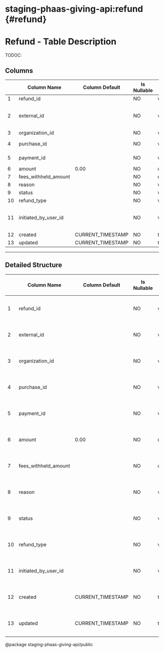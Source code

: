 # staging-phaas-giving-api:refund {#refund}

# Refund - Table Description

TODOC:

## Columns

| | Column Name | Column Default | Is Nullable | Data Type | Notes |
| ---- | ---- | ---- | ---- | ---- | ---- |
| 1 | refund_id | | NO | varchar | Primary key |
| 2 | external_id |  | NO | varchar | looks like Stripe refund id, or an 8 digit number, mostly empty. |
| 3 | organization_id |  | NO | varchar |  |
| 4 | purchase_id |  | NO | varchar | Foreign key to Purchase table |
| 5 | payment_id |  | NO | varchar | Foreign key to Payment table |
| 6 | amount | 0.00 | NO | decimal |  |
| 7 | fees_withheld_amount | | NO | decimal |  |
| 8 | reason |  | NO | varchar |  |
| 9 | status |  | NO | varchar |  |
| 10 | refund_type |  | NO | varchar |  |
| 11 | initiated_by_user_id |  | NO | varchar | service that initiated the refund, one of: genclient:Giving |
| 12 | created | CURRENT_TIMESTAMP | NO | timestamp |  |
| 13 | updated | CURRENT_TIMESTAMP | NO | timestamp |  |
----
## Detailed Structure
| | Column Name | Column Default | Is Nullable | Data Type | Collation Name | Column Type | Column Key | Extra | Privileges | Column Comment | Generation Expression | Character Maximum Length | Character Octet Length | Character Set Name | Numeric Precision | Numeric Scale | Datetime Precision | Table Catalog | Table Schema | Table Name |
| ---- | ---- | ---- | ---- | ---- | ---- | ---- | ---- | ---- | ---- | ---- | ---- | ---- | ---- | ---- | ---- | ---- | ---- | ---- | ---- | ---- |
| 1 | refund_id | | NO | varchar | latin1_swedish_ci | varchar(50) | PRI |  | select |  |  | 50 | 50 | latin1 | | | | def | staging-phaas-giving-api | refund |
| 2 | external_id |  | NO | varchar | latin1_swedish_ci | varchar(50) |  |  | select |  |  | 50 | 50 | latin1 | | | | def | staging-phaas-giving-api | refund |
| 3 | organization_id |  | NO | varchar | latin1_swedish_ci | varchar(50) | PRI |  | select |  |  | 50 | 50 | latin1 | | | | def | staging-phaas-giving-api | refund |
| 4 | purchase_id |  | NO | varchar | latin1_swedish_ci | varchar(50) | PRI |  | select |  |  | 50 | 50 | latin1 | | | | def | staging-phaas-giving-api | refund |
| 5 | payment_id |  | NO | varchar | latin1_swedish_ci | varchar(50) | PRI |  | select |  |  | 50 | 50 | latin1 | | | | def | staging-phaas-giving-api | refund |
| 6 | amount | 0.00 | NO | decimal | | decimal(10,2) |  |  | select |  |  | | | | 10 | 2 | | def | staging-phaas-giving-api | refund |
| 7 | fees_withheld_amount | | NO | decimal | | decimal(10,2) |  |  | select |  |  | | | | 10 | 2 | | def | staging-phaas-giving-api | refund |
| 8 | reason |  | NO | varchar | latin1_swedish_ci | varchar(255) |  |  | select |  |  | 255 | 255 | latin1 | | | | def | staging-phaas-giving-api | refund |
| 9 | status |  | NO | varchar | latin1_swedish_ci | varchar(20) | MUL |  | select |  |  | 20 | 20 | latin1 | | | | def | staging-phaas-giving-api | refund |
| 10 | refund_type |  | NO | varchar | latin1_swedish_ci | varchar(20) |  |  | select |  |  | 20 | 20 | latin1 | | | | def | staging-phaas-giving-api | refund |
| 11 | initiated_by_user_id |  | NO | varchar | latin1_swedish_ci | varchar(50) |  |  | select |  |  | 50 | 50 | latin1 | | | | def | staging-phaas-giving-api | refund |
| 12 | created | CURRENT_TIMESTAMP | NO | timestamp | | timestamp |  |  | select |  |  | | | | | | 0 | def | staging-phaas-giving-api | refund |
| 13 | updated | CURRENT_TIMESTAMP | NO | timestamp | | timestamp |  |  | select |  |  | | | | | | 0 | def | staging-phaas-giving-api | refund |


@package staging-phaas-giving-api/public
